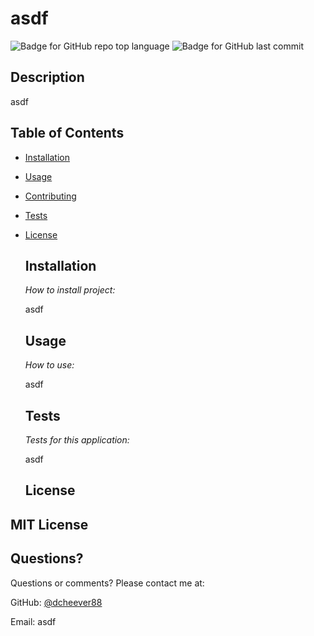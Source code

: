 # asdf
  
  ![Badge for GitHub repo top language](https://img.shields.io/github/languages/top/dcheever88/asdf?style=flat&logo=appveyor) ![Badge for GitHub last commit](https://img.shields.io/github/last-commit/dcheever88/asdf?style=flat&logo=appveyor)
  

  ## Description

  asdf

  ## Table of Contents
    
* [Installation](#installation)

    
* [Usage](#usage)

    
* [Contributing](#contributing)

    
* [Tests](#tests)

    
* [License](#License)

  ## Installation

  *How to install project:*

  asdf
  ## Usage

  *How to use:*

  asdf
  ## Tests

  *Tests for this application:*

  asdf
  ## License

MIT License
-----------------
  ## Questions?

Questions or comments? Please contact me at:

GitHub: [@dcheever88](https://api.github.com/users/dcheever88)


Email: asdf